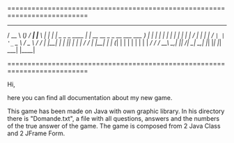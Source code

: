 ==========================================================================
   ____            _          _____                                  ___  
  / __ \          (_)        / ____|                                |__ \ 
 | |  | |  _   _   _   ____ | |  __    __ _   _ __ ___     ___         ) |
 | |  | | | | | | | | |_  / | | |_ |  / _` | | '_ ` _ \   / _ \       / / 
 | |__| | | |_| | | |  / /  | |__| | | (_| | | | | | | | |  __/      / /_ 
  \___\_\  \__,_| |_| /___|  \_____|  \__,_| |_| |_| |_|  \___|     |____|

==========================================================================
                                                                          

Hi,

here you can find all documentation about my new game.

This game has been made on Java with own graphic library. In his directory 
there is "Domande.txt", a file with all questions, answers and the numbers
of the true answer of the game. The game is composed from 2 Java Class and
2 JFrame Form.
                                                                          
